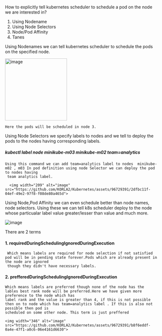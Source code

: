 How to explicitly tell kubernetes scheduler to schedule a pod on the node we are interested in?

1. Using Nodename
2. Using Node Selectors
3. Node/Pod  Affinity
4. Tanes

 Using Nodenames we can tell kubernetes scheduler to schedule the pods on the specified node.
 
   <img width="204" alt="image" src="https://github.com/KORLA2/Kubernetes/assets/96729391/8ef7b8c6-b594-4f94-97cd-0662c81d3b74">
   
    Here the pods will be scheduled in node 3.

Using Node Selectors we specify labels to nodes and we tell to deploy the pods to the nodes having corresponding labels.

##### kubectl  label node minikube-m03 minikube-m02 team=analytics

    Using this command we can add team=analytics label to nodes  minikube-m02 , m03 In pod definition using node Selector we can deploy the pod to nodes having
     team analytics label.

      <img width="209" alt="image" src="https://github.com/KORLA2/Kubernetes/assets/96729391/2dfbc11f-04ef-49e2-97f8-f08de80a465d">

   Using Node,Pod  Affinity we can even schedule better than node names, node selectors. Using these we can tell k8s scheduler deploy to the node whose 
    particualar label value greater/lesser than value and much more.
 
  ![image](https://github.com/KORLA2/Kubernetes/assets/96729391/ce24e5a4-3b3b-45a2-bd39-ab325f19ed34)


 There are 2 terms 
 
####  1. requiredDuringSchedulingIgnoredDuringExecution
     Which means labels are required for node selection if not satisfied pod will be in pending state forever.Pods which are already present in the node are ignored 
     though they didn't have necessary labels.

#### 2. prefferedDuringSchedulingIgnoredDuringExecution
     
    Which means labels are preferred though none of the node has the lables best rank node will be preferred.Here we have given more preference to the node which has 
    label rank and the value is greater than 4, if this is not possible then on to node which has team=analytics label . If this is also not possible then pod is 
    scheduled on some other node. This term is just preffered

    <img width="346" alt="image" src="https://github.com/KORLA2/Kubernetes/assets/96729391/b8f6eddf-0a4e-47f1-a0c6-06e4161d6630">

    
    
    




